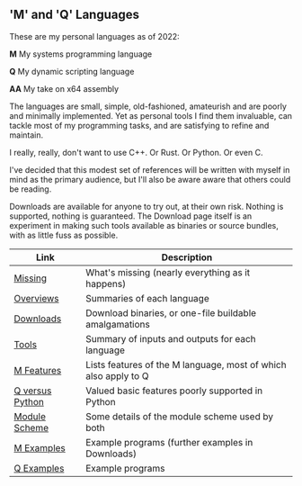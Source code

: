 ## 'M' and 'Q' Languages

These are my personal languages as of 2022:

**M** My systems programming language

**Q** My dynamic scripting language

**AA** My take on x64 assembly

The languages are small, simple, old-fashioned, amateurish and are poorly and minimally implemented. Yet as personal tools I find them invaluable, can tackle most of my programming tasks, and are satisfying to refine and maintain. 

I really, really, don't want to use C++. Or Rust. Or Python. Or even C.

I've decided that this modest set of references will be written with myself in mind as the primary audience, but I'll also be aware aware that others could be reading.

Downloads are available for anyone to try out, at their own risk. Nothing is supported, nothing is guaranteed. The Download page itself is an experiment in making such tools available as binaries or source bundles, with as little fuss as possible.

Link | Description
--- | ---
[Missing](Missing.md) | What's missing (nearly everything as it happens)
[Overviews](Overviews.md) | Summaries of each language
[Downloads](Downloads.md) | Download binaries, or one-file buildable amalgamations
[Tools](Tools.md) | Summary of inputs and outputs for each language
[M Features](Mfeatures.md) | Lists features of the M language, most of which also apply to Q
[Q versus Python](../QLang/QBasics.md) | Valued basic features poorly supported in Python
[Module Scheme](Modules.md) | Some details of the module scheme used by both
[M Examples](Examples) | Example programs (further examples in Downloads)
[Q Examples](../QLang/Examples) | Example programs
